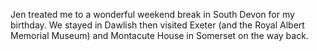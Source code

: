 Jen treated me to a wonderful weekend break in South Devon for my birthday. We stayed in Dawlish then visited Exeter (and the Royal Albert Memorial Museum) and Montacute House in Somerset on the way back. 